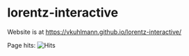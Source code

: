 # lorentz-interactive

Website is at <https://vkuhlmann.github.io/lorentz-interactive/>

Page hits: ![Hits](https://hitcounter.pythonanywhere.com/nocount/tag.svg?url=https%3A%2F%2Fvkuhlmann.github.io%2Florentz-interactive%2F)
